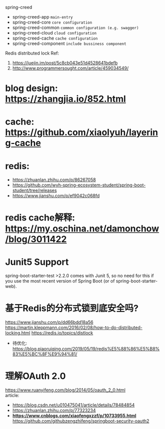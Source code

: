 spring-creed
- spring-creed-app `main-entry`
- spring-creed-core `core configuration`
- spring-creed-common `common configuration (e.g. swagger)`
- spring-creed-cloud `cloud configuration`
- spring-creed-cache `cache configuration`
- spring-creed-component `include bussiness component`

Redis distributed lock Ref: 
1. https://juejin.im/post/5c8cb043e51d4528641bdefb
2. http://www.programmersought.com/article/459034549/


# blog design: https://zhangjia.io/852.html
# cache: https://github.com/xiaolyuh/layering-cache
# redis:
- https://zhuanlan.zhihu.com/p/86267058
- https://github.com/wyh-spring-ecosystem-student/spring-boot-student/tree/releases
- https://www.jianshu.com/p/ef9042c068fd

# redis cache解释: https://my.oschina.net/damonchow/blog/3011422



# Junit5 Support
spring-boot-starter-test >2.2.0 comes with Junit 5, so no need for this if you use the most recent version of Spring Boot (or of spring-boot-starter-web).

# 基于Redis的分布式锁到底安全吗?
https://www.jianshu.com/p/dd66bdd18a56
https://martin.kleppmann.com/2016/02/08/how-to-do-distributed-locking.html
https://redis.io/topics/distlock
 - 待优化: https://blog.piaoruiqing.com/2019/05/19/redis%E5%88%86%E5%B8%83%E5%BC%8F%E9%94%81/
 
 
# 理解OAuth 2.0
https://www.ruanyifeng.com/blog/2014/05/oauth_2_0.html  
article:  
- https://blog.csdn.net/u010475041/article/details/78484854
- https://zhuanlan.zhihu.com/p/77323234
- **https://www.cnblogs.com/xiaofengxzzf/p/10733955.html**  https://github.com/githubzengzhifeng/springboot-security-oauth2